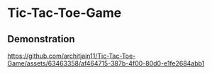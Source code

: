 # Tic-Tac-Toe-Game

## Demonstration

https://github.com/architjain11/Tic-Tac-Toe-Game/assets/63463358/af464715-387b-4f00-80d0-e1fe2684abb1
